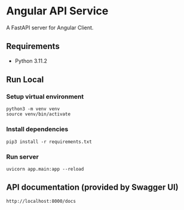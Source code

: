 # Angular API Service

A FastAPI server for Angular Client.

## Requirements

- Python 3.11.2

## Run Local

### Setup virtual environment

```
python3 -m venv venv
source venv/bin/activate
```

### Install dependencies

```
pip3 install -r requirements.txt
```

### Run server

```
uvicorn app.main:app --reload
```

## API documentation (provided by Swagger UI)

```
http://localhost:8000/docs
```